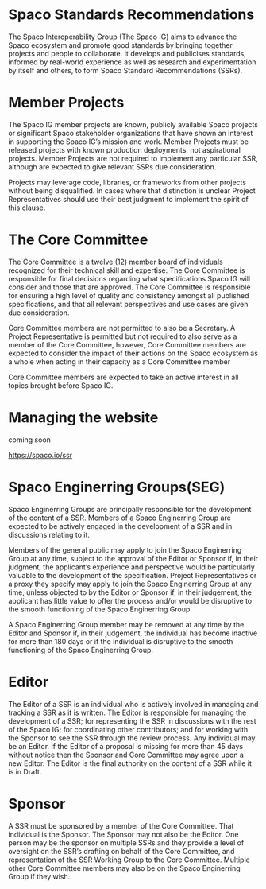 # Spaco Standards Recommendations

The Spaco Interoperability Group (The Spaco IG) aims to advance the Spaco ecosystem and promote good standards by bringing together projects and people to collaborate. It develops and publicises standards, informed by real-world experience as well as research and experimentation by itself and others, to form Spaco Standard Recommendations (SSRs).


# Member Projects

The Spaco IG member projects are known, publicly available Spaco projects or significant Spaco stakeholder organizations that have shown an interest in supporting the Spaco IG’s mission and work. Member Projects must be released projects with known production deployments, not aspirational projects. Member Projects are not required to implement any particular SSR, although are expected to give relevant SSRs due consideration.

Projects may leverage code, libraries, or frameworks from other projects without being disqualified. In cases where that distinction is unclear Project Representatives should use their best judgment to implement the spirit of this clause.


# The Core Committee

The Core Committee is a twelve (12) member board of individuals recognized for their technical skill and expertise. The Core Committee is responsible for final decisions regarding what specifications Spaco IG will consider and those that are approved. The Core Committee is responsible for ensuring a high level of quality and consistency amongst all published specifications, and that all relevant perspectives and use cases are given due consideration.

Core Committee members are not permitted to also be a Secretary. A Project Representative is permitted but not required to also serve as a member of the Core Committee, however, Core Committee members are expected to consider the impact of their actions on the Spaco ecosystem as a whole when acting in their capacity as a Core Committee member

Core Committee members are expected to take an active interest in all topics brought before Spaco IG.


# Managing the website

coming soon

https://spaco.io/ssr





# Spaco Enginerring  Groups(SEG)

Spaco Enginerring  Groups are principally responsible for the development of the content of a SSR. Members of a Spaco Enginerring Group are expected to be actively engaged in the development of a SSR and in discussions relating to it.

Members of the general public may apply to join the Spaco Enginerring Group at any time, subject to the approval of the Editor or Sponsor if, in their judgment, the applicant’s experience and perspective would be particularly valuable to the development of the specification. Project Representatives or a proxy they specify may apply to join the Spaco Enginerring Group at any time, unless objected to by the Editor or Sponsor if, in their judgement, the applicant has little value to offer the process and/or would be disruptive to the smooth functioning of the Spaco Enginerring Group.

A Spaco Enginerring Group member may be removed at any time by the Editor and Sponsor if, in their judgement, the individual has become inactive for more than 180 days or if the individual is disruptive to the smooth functioning of the Spaco Enginerring Group.

# Editor

The Editor of a SSR is an individual who is actively involved in managing and tracking a SSR as it is written. The Editor is responsible for managing the development of a SSR; for representing the SSR in discussions with the rest of the Spaco IG; for coordinating other contributors; and for working with the Sponsor to see the SSR through the review process. Any individual may be an Editor. If the Editor of a proposal is missing for more than 45 days without notice then the Sponsor and Core Committee may agree upon a new Editor. The Editor is the final authority on the content of a SSR while it is in Draft.

# Sponsor

A SSR must be sponsored by a member of the Core Committee. That individual is the Sponsor. The Sponsor may not also be the Editor. One person may be the sponsor on multiple SSRs and they provide a level of oversight on the SSR’s drafting on behalf of the Core Committee, and representation of the SSR Working Group to the Core Committee. Multiple other Core Committee members may also be on the Spaco Enginerring Group if they wish.
